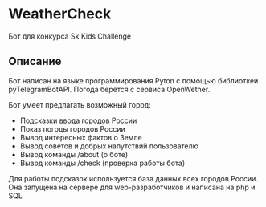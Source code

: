 #  WeatherCheck
Бот для конкурса Sk Kids Challenge

## Описание

Бот написан на языке программирования Pyton с помощью библиоткеи pyTelegramBotAPI.
Погода берётся с сервиса OpenWether.

Бот умеет предлагать возможный город:
- Подсказки ввода городов России
- Показ погоды городов России
- Вывод интересных фактов о Земле
- Вывод советов и добрых напутствий пользователю
- Вывод команды /about (о боте)
- Вывод команды /check (проверка работы бота)


Для работы подсказок используется база данных всех городов России. 
Она запущена на сервере для web-разработчиков и написана на php и SQL

